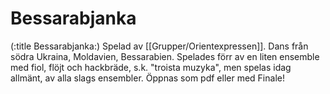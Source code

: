 # Bessarabjanka

(:title Bessarabjanka:)
Spelad av [[Grupper/Orientexpressen]]. Dans från södra Ukraina, Moldavien, Bessarabien. Spelades förr av en liten ensemble med fiol, flöjt och hackbräde, s.k. "troista muzyka", men spelas idag allmänt, av alla slags ensembler. Öppnas som pdf eller med Finale!
